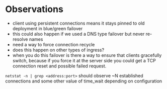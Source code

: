 # Observations

* client using persistent connections means it stays pinned to old deployment in blue/green failover
* this could also happen if we used a DNS type failover but never re-resolve names
* need a way to force connection recycle
* does this happen on other types of ingress?
* when you do this failover is there a way to ensure that clients gracefully switch,
  because if you force it at the server side you could get a TCP connection reset and possible failed request.


`netstat -n | grep <address:port>` should observe ~N established connections and some other value of time_wait depending on configuration
